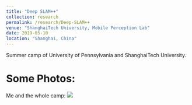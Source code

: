 ```yaml
---
title: "Deep SLAM++"
collection: research
permalink: /research/Deep-SLAM++
venue: "ShanghaiTech University, Mobile Perception Lab"
date: 2019-05-10
location: "Shanghai, China"
---
```

Summer camp of University of Pennsylvania and ShanghaiTech University.

Some Photos:
=====
Me and the whole camp:
<img src='/images/SummerCamp.png'>